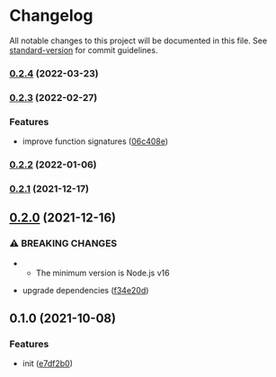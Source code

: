 # Changelog

All notable changes to this project will be documented in this file. See [standard-version](https://github.com/conventional-changelog/standard-version) for commit guidelines.

### [0.2.4](https://github.com/BlackGlory/extra-aspect/compare/v0.2.3...v0.2.4) (2022-03-23)

### [0.2.3](https://github.com/BlackGlory/extra-aspect/compare/v0.2.2...v0.2.3) (2022-02-27)


### Features

* improve function signatures ([06c408e](https://github.com/BlackGlory/extra-aspect/commit/06c408e42112cf809558f9cb82b3f30a8d3d32f1))

### [0.2.2](https://github.com/BlackGlory/extra-aspect/compare/v0.2.1...v0.2.2) (2022-01-06)

### [0.2.1](https://github.com/BlackGlory/extra-aspect/compare/v0.2.0...v0.2.1) (2021-12-17)

## [0.2.0](https://github.com/BlackGlory/extra-aspect/compare/v0.1.0...v0.2.0) (2021-12-16)


### ⚠ BREAKING CHANGES

* - The minimum version is Node.js v16

* upgrade dependencies ([f34e20d](https://github.com/BlackGlory/extra-aspect/commit/f34e20df3378fb642c42f336a913c0d5a39bcbc4))

## 0.1.0 (2021-10-08)


### Features

* init ([e7df2b0](https://github.com/BlackGlory/extra-aspect/commit/e7df2b0c973caa669182fe526a908404eaecb561))
